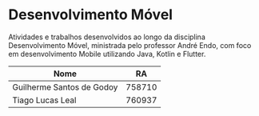 # Desenvolvimento Móvel
Atividades e trabalhos desenvolvidos ao longo da disciplina Desenvolvimento Móvel, ministrada pelo professor André Endo, com foco em desenvolvimento Mobile utilizando Java, Kotlin e Flutter.

|           Nome            |   RA   |
|---------------------------|--------|
| Guilherme Santos de Godoy | 758710 |
| Tiago Lucas Leal          | 760937 |
